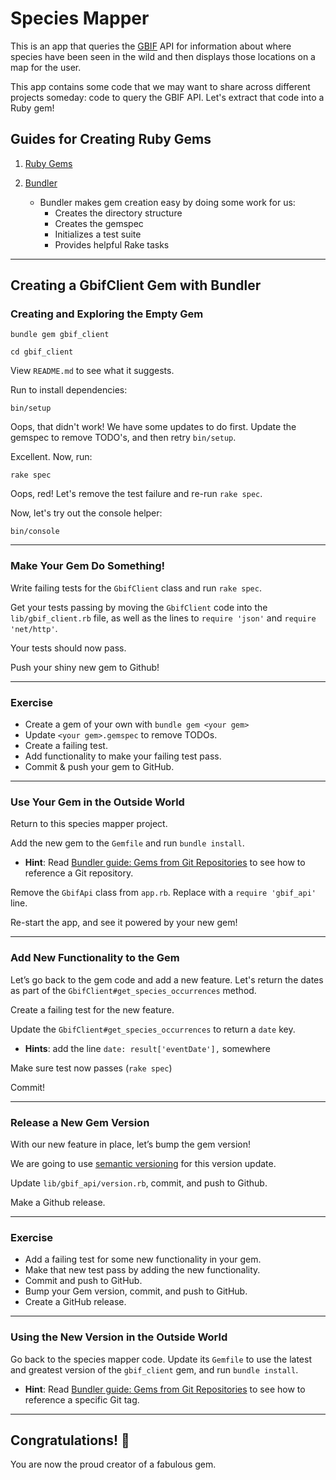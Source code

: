 # Species Mapper

This is an app that queries the [GBIF](http://www.gbif.org/) API for information about where species have been seen in the wild and then displays those locations on a map for the user.

This app contains some code that we may want to share across different projects someday: code to query the GBIF API. Let's extract that code into a Ruby gem!

## Guides for Creating Ruby Gems

1. [Ruby Gems](http://guides.rubygems.org/make-your-own-gem/#your-first-gem)

2. [Bundler](http://bundler.io/bundle_gem.html)
 	- Bundler makes gem creation easy by doing some work for us:
 		- Creates the directory structure
 		- Creates the gemspec
 		- Initializes a test suite
 		- Provides helpful Rake tasks

---

## Creating a GbifClient Gem with Bundler

### Creating and Exploring the Empty Gem

```
bundle gem gbif_client
```

```
cd gbif_client
```

View `README.md` to see what it suggests.

Run to install dependencies:

```
bin/setup
```

Oops, that didn't work! We have some updates to do first. Update the gemspec to remove TODO's, and then retry `bin/setup`.

Excellent.
Now, run:

```
rake spec
```

Oops, red! Let's remove the test failure and re-run `rake spec`.

Now, let's try out the console helper:

```
bin/console
```

---

### Make Your Gem Do Something!

Write failing tests for the `GbifClient` class and run `rake spec`.

Get your tests passing by moving the `GbifClient` code into the `lib/gbif_client.rb` file, as well as the lines to `require 'json'` and `require 'net/http'`.

Your tests should now pass.

Push your shiny new gem to Github!

---

### Exercise

- Create a gem of your own with `bundle gem <your gem>`
- Update `<your gem>.gemspec` to remove TODOs.
- Create a failing test.
- Add functionality to make your failing test pass.
- Commit & push your gem to GitHub.

---

### Use Your Gem in the Outside World

Return to this species mapper project.

Add the new gem to the `Gemfile` and run `bundle install`.

  - **Hint**: Read [Bundler guide: Gems from Git Repositories](http://bundler.io/git.html) to see how to reference a Git repository.

Remove the `GbifApi` class from `app.rb`. Replace with a `require 'gbif_api'` line.

Re-start the app, and see it powered by your new gem!

---

### Add New Functionality to the Gem

Let’s go back to the gem code and add a new feature. Let's return the dates as part of the `GbifClient#get_species_occurrences` method.

Create a failing test for the new feature.

Update the `GbifClient#get_species_occurrences` to return a `date` key.

  - **Hints**: add the line `date: result['eventDate'],` somewhere

Make sure test now passes (`rake spec`)

Commit!

---

### Release a New Gem Version

With our new feature in place, let’s bump the gem version!

We are going to use [semantic versioning](http://semver.org/) for this version update.

Update `lib/gbif_api/version.rb`, commit, and push to Github.

Make a Github release.

---

### Exercise

- Add a failing test for some new functionality in your gem.
- Make that new test pass by adding the new functionality.
- Commit and push to GitHub.
- Bump your Gem version, commit, and push to GitHub.
- Create a GitHub release.

---

### Using the New Version in the Outside World

Go back to the species mapper code. Update its `Gemfile` to use the latest and greatest version of the `gbif_client` gem, and run `bundle install`.

  - **Hint**: Read [Bundler guide: Gems from Git Repositories](http://bundler.io/git.html) to see how to reference a specific Git tag.

---

## Congratulations! 🎉

You are now the proud creator of a fabulous gem.
